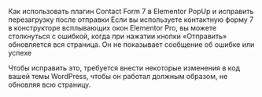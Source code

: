 Как использовать плагин Contact Form 7 в Elementor PopUp и исправить перезагрузку после отправки
Если вы используете контактную форму 7 в конструкторе всплывающих окон Elementor Pro, вы можете столкнуться с ошибкой, когда при нажатии кнопки «Отправить» обновляется вся страница. Он не показывает сообщение об ошибке или успехе

Чтобы исправить это, требуется внести некоторые изменения в код вашей темы WordPress, чтобы он работал должным образом, не обновляя всю страницу.
